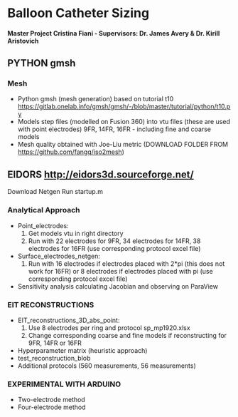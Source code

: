 # Balloon Catheter Sizing #
#### Master Project Cristina Fiani - Supervisors: Dr. James Avery & Dr. Kirill Aristovich ####


## PYTHON gmsh ##
### Mesh ###
- Python gmsh (mesh generation) based on tutorial t10 https://gitlab.onelab.info/gmsh/gmsh/-/blob/master/tutorial/python/t10.py 
- Models step files (modelled on Fusion 360) into vtu files (these are used with point electrodes) 9FR, 14FR, 16FR - including fine and coarse models
- Mesh quality obtained with Joe-Liu metric (DOWNLOAD FOLDER FROM https://github.com/fangq/iso2mesh)


## EIDORS http://eidors3d.sourceforge.net/ ##
Download Netgen
Run startup.m

### Analytical Approach ###
- Point_electrodes:
  1. Get models vtu in right directory
  2. Run with 22 electrodes for 9FR, 34 electrodes for 14FR, 38 electrodes for 16FR (use corresponding protocol excel file)
- Surface_electrodes_netgen:
  1. Run with 16 electrodes if electrodes placed with 2*pi (this does not work for 16FR) or 8 electrodes if electrodes placed with pi (use corresponding protocol excel file)
- Sensitivity analysis calculating Jacobian and observing on ParaView


### EIT RECONSTRUCTIONS ###
- EIT_reconstructions_3D_abs_point:
  1. Use 8 electrodes per ring and protocol sp_mp1920.xlsx
  2. Change corresponding coarse and fine models if reconstructing for 9FR, 14FR or 16FR
- Hyperparameter matrix (heuristic approach)
- test_reconstruction_blob
- Additional protocols (560 measurements, 56 measurements)


### EXPERIMENTAL WITH ARDUINO ###
- Two-electrode method
- Four-electrode method
